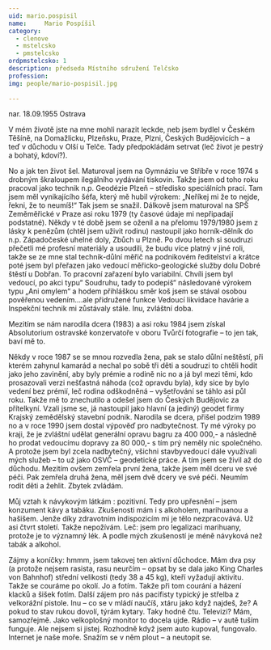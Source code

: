 ```yaml
---
uid: mario.pospisil
name:     Mario Pospíšil
category:
  - clenove
  - mstelcsko
  - pmstelcsko
ordpmstelcsko: 1
description: předseda Místního sdružení Telčsko
profession: 
img: people/mario-pospisil.jpg
  
---
```


nar. 18.09.1955 Ostrava

V mém životě jste na mne mohli narazit leckde, neb jsem bydlel v Českém Těšíně, na Domažlicku, Plzeňsku, Praze, Plzni, Českých Budějovicích – a teď v důchodu v Olší u Telče. Tady předpokládám setrvat (leč život je pestrý a bohatý, kdoví?).

No a jak ten život šel. Maturoval jsem na Gymnáziu ve Stříbře v roce 1974 s drobným škraloupem ilegálního vydávání tiskovin. Takže jsem od toho roku pracoval jako technik n.p. Geodézie Plzeň – středisko speciálních prací. Tam jsem měl vynikajícího šéfa, který mě hubil výrokem: „Neříkej mi že to nejde, řekni, že to neumíš!“ Tak jsem se snažil. Dálkově jsem maturoval na SPŠ Zeměměřické v Praze asi roku 1979 (ty časové údaje mi nepřipadají podstatné). Někdy v té době jsem se oženil a na přelomu 1979/1980 jsem z lásky k penězům (chtěl jsem uživit rodinu) nastoupil jako horník-dělník do n.p. Západočeské uhelné doly, Zbůch u Plzně. Po dvou letech si soudruzi přečetli mé profesní materiály a usoudili, že budu více platný v jiné roli, takže se ze mne stal technik-důlní měřič na podnikovém ředitelství a krátce poté jsem byl přeřazen jako vedoucí měřicko-geologické služby dolu Dobré štěstí u Dobřan. To pracovní zařazení bylo variabilní. Chvíli jsem byl vedoucí, po akci typu“ Soudruhu, tady to podepiš“ následované výrokem typu „Ani omylem“ a hodem přihláškou směr koš jsem se stával osobou pověřenou vedením….ale přidružené funkce Vedoucí likvidace havárie a Inspekční technik mi zůstávaly stále. Inu, zvláštní doba.

Mezitím se nám narodila dcera (1983) a asi roku 1984 jsem získal Absolutorium ostravské konzervatoře v oboru Tvůrčí fotografie – to jen tak, baví mě to.

Někdy v roce 1987 se se mnou rozvedla žena, pak se stalo důlní neštěstí, při kterém zahynul kamarád a nechal po sobě tři děti a soudruzi to chtěli hodit jako jeho zavinění, aby byly prémie a rodině nic no a já byl mezi těmi, kdo prosazovali verzi nešťastná náhoda (což opravdu byla), kdy sice by bylo vedení bez prémií, leč rodina odškodněná – vyšetřování se táhlo asi půl roku. Takže mě to znechutilo a odešel jsem do Českých Budějovic za přítelkyní. Vzali jsme se, já nastoupil jako hlavní (a jediný) geodet firmy Krajský zemědělský stavební podnik. Narodila se dcera, přišel podzim 1989 no a v roce 1990 jsem dostal výpověď pro nadbytečnost. Ty mé výroky po kraji, že je zvláštní udělat generální opravu bagru za 400 000,- a následně ho prodat vedoucímu dopravy za 80 000,- s tím prý neměly nic společného. A protože jsem byl zcela nadbytečný, všichni stavbyvedoucí dále využívali mých služeb – to už jako OSVČ – geodetické práce. A tím jsem se živil až do důchodu. Mezitím ovšem zemřela první žena, takže jsem měl dceru ve své péči. Pak zemřela druhá žena, měl jsem dvě dcery ve své péči. Neumím rodit děti a žehlit. Zbytek zvládám.

Můj vztah k návykovým látkám : pozitivní. Tedy pro upřesnění – jsem konzument kávy a tabáku. Zkušenosti mám i s alkoholem, marihuanou a hašišem. Jenže díky zdravotním indispozicím mi je tělo nezpracovává. Už asi čtvrt století. Takže nepožívám. Leč: jsem pro legalizaci marihuany, protože je to významný lék. A podle mých zkušeností je méně návyková než tabák a alkohol.

Zájmy a koníčky: hmmm, jsem takovej ten aktivní důchodce. Mám dva psy (a protože nejsem rasista, rasu neurčím – opsat by se dala jako King Charles von Bahnhof) střední velikosti (tedy 38 a 45 kg), kteří vyžadují aktivitu. Takže se couráme po okolí. Jo a fotím. Takže při tom courání a házení klacků a šišek fotím. Další zájem pro nás pacifisty typický je střelba z velkorážní pistole. Inu – co se v mládí naučíš, xtáru jako když najdeš, že? A pokud to stav rukou dovolí, týrám kytary. Taky hodně čtu. Televizi? Mám, samozřejmě. Jako velkoplošný monitor to docela ujde. Rádio – v autě tuším funguje. Ale nejsem si jistej. Rozhodně když jsem auto kupoval, fungovalo. Internet je naše moře. Snažím se v něm plout – a neutopit se. 

